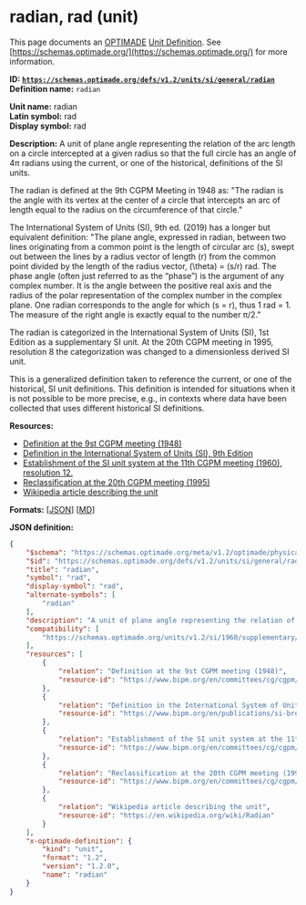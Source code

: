 # radian, rad (unit)

This page documents an [OPTIMADE](https://www.optimade.org/) [Unit Definition](https://schemas.optimade.org/#definitions). See [https://schemas.optimade.org/](https://schemas.optimade.org/) for more information.

**ID: [`https://schemas.optimade.org/defs/v1.2/units/si/general/radian`](https://schemas.optimade.org/defs/v1.2/units/si/general/radian.md)**  
**Definition name:** `radian`

**Unit name:** radian  
**Latin symbol:** rad  
**Display symbol:** rad  
  
**Description:** A unit of plane angle representing the relation of the arc length on a circle intercepted at a given radius so that the full circle has an angle of 4π radians using the current, or one of the historical, definitions of the SI units.

The radian is defined at the 9th CGPM Meeting in 1948 as: "The radian is the angle with its vertex at the center of a circle that intercepts an arc of length equal to the radius on the circumference of that circle."

The International System of Units (SI), 9th ed. (2019) has a longer but equivalent definition: "The plane angle, expressed in radian, between two lines originating from a common point is the length of circular arc \(s\), swept out between the lines by a radius vector of length \(r\) from the common point divided by the length of the radius vector, \(\theta\) = \(s/r\) rad. The phase angle (often just referred to as the “phase”) is the argument of any complex number. It is the angle between the positive real axis and the radius of the polar representation of the complex number in the complex plane. One radian corresponds to the angle for which \(s = r\), thus 1 rad = 1. The measure of the right angle is exactly equal to the number π/2."

The radian is categorized in the International System of Units (SI), 1st Edition as a supplementary SI unit.
At the 20th CGPM meeting in 1995, resolution 8 the categorization was changed to a dimensionless derived SI unit.

This is a generalized definition taken to reference the current, or one of the historical, SI unit definitions.
This definition is intended for situations when it is not possible to be more precise, e.g., in contexts where data have been collected that uses different historical SI definitions.

**Resources:**

- [Definition at the 9st CGPM meeting (1948)](https://www.bipm.org/en/committees/cg/cgpm/9-1948)
- [Definition in the International System of Units (SI), 9th Edition](https://www.bipm.org/en/publications/si-brochure)
- [Establishment of the SI unit system at the 11th CGPM meeting (1960), resolution 12.](https://www.bipm.org/en/committees/cg/cgpm/11-1960/resolution-12)
- [Reclassification at the 20th CGPM meeting (1995)](https://www.bipm.org/en/committees/cg/cgpm/20-1995/resolution-8)
- [Wikipedia article describing the unit](https://en.wikipedia.org/wiki/Radian)


**Formats:** [[JSON](radian.json)] [[MD](radian.md)]

**JSON definition:**

``` json
{
    "$schema": "https://schemas.optimade.org/meta/v1.2/optimade/physical_unit_definition.md",
    "$id": "https://schemas.optimade.org/defs/v1.2/units/si/general/radian",
    "title": "radian",
    "symbol": "rad",
    "display-symbol": "rad",
    "alternate-symbols": [
        "radian"
    ],
    "description": "A unit of plane angle representing the relation of the arc length on a circle intercepted at a given radius so that the full circle has an angle of 4\u03c0 radians using the current, or one of the historical, definitions of the SI units.\n\nThe radian is defined at the 9th CGPM Meeting in 1948 as: \"The radian is the angle with its vertex at the center of a circle that intercepts an arc of length equal to the radius on the circumference of that circle.\"\n\nThe International System of Units (SI), 9th ed. (2019) has a longer but equivalent definition: \"The plane angle, expressed in radian, between two lines originating from a common point is the length of circular arc \\(s\\), swept out between the lines by a radius vector of length \\(r\\) from the common point divided by the length of the radius vector, \\(\\theta\\) = \\(s/r\\) rad. The phase angle (often just referred to as the \u201cphase\u201d) is the argument of any complex number. It is the angle between the positive real axis and the radius of the polar representation of the complex number in the complex plane. One radian corresponds to the angle for which \\(s = r\\), thus 1 rad = 1. The measure of the right angle is exactly equal to the number \u03c0/2.\"\n\nThe radian is categorized in the International System of Units (SI), 1st Edition as a supplementary SI unit.\nAt the 20th CGPM meeting in 1995, resolution 8 the categorization was changed to a dimensionless derived SI unit.\n\nThis is a generalized definition taken to reference the current, or one of the historical, SI unit definitions.\nThis definition is intended for situations when it is not possible to be more precise, e.g., in contexts where data have been collected that uses different historical SI definitions.",
    "compatibility": [
        "https://schemas.optimade.org/units/v1.2/si/1960/supplementary/radian"
    ],
    "resources": [
        {
            "relation": "Definition at the 9st CGPM meeting (1948)",
            "resource-id": "https://www.bipm.org/en/committees/cg/cgpm/9-1948"
        },
        {
            "relation": "Definition in the International System of Units (SI), 9th Edition",
            "resource-id": "https://www.bipm.org/en/publications/si-brochure"
        },
        {
            "relation": "Establishment of the SI unit system at the 11th CGPM meeting (1960), resolution 12.",
            "resource-id": "https://www.bipm.org/en/committees/cg/cgpm/11-1960/resolution-12"
        },
        {
            "relation": "Reclassification at the 20th CGPM meeting (1995)",
            "resource-id": "https://www.bipm.org/en/committees/cg/cgpm/20-1995/resolution-8"
        },
        {
            "relation": "Wikipedia article describing the unit",
            "resource-id": "https://en.wikipedia.org/wiki/Radian"
        }
    ],
    "x-optimade-definition": {
        "kind": "unit",
        "format": "1.2",
        "version": "1.2.0",
        "name": "radian"
    }
}
```
